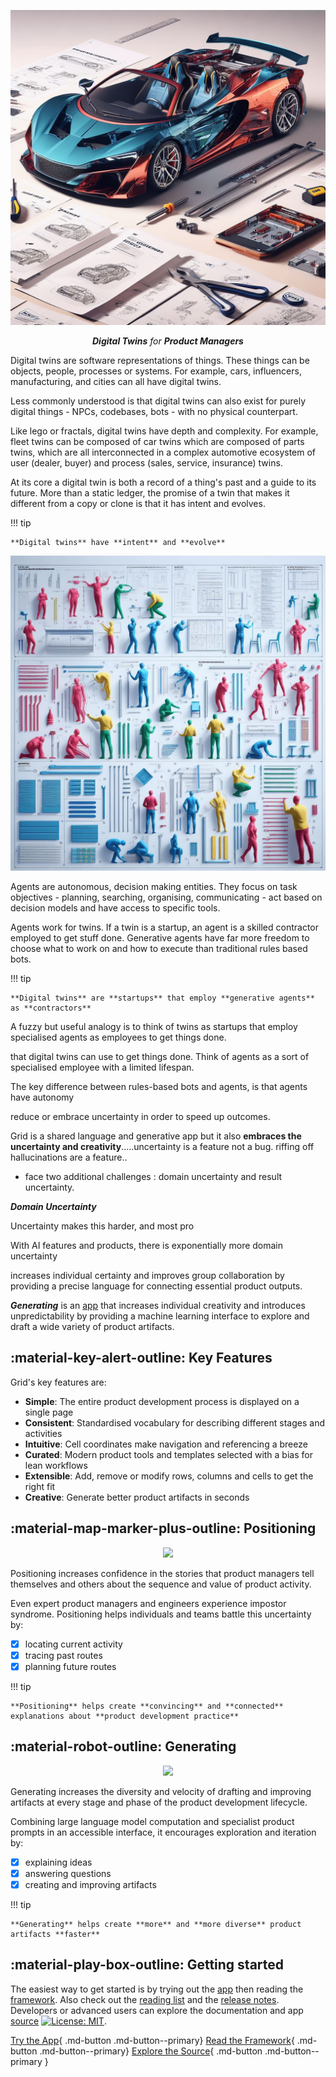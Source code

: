 <p align="center">
  <a><img src="assets\car_1.jpg" alt="Kiln"></a>
</p>
<p align="center">
    <em><b>Digital Twins</b> for <b>Product Managers</b></em>
</p>

Digital twins are software representations of things. These things can be objects, people, processes or systems. For example, cars, influencers, manufacturing, and cities can all have digital twins.

Less commonly understood is that digital twins can also exist for purely digital things - NPCs, codebases, bots - with no physical counterpart.

Like lego or fractals, digital twins have depth and complexity. For example, fleet twins can be composed of car twins which are composed of parts twins, which are all interconnected in a complex automotive ecosystem of user (dealer, buyer) and process (sales, service, insurance) twins.

At its core a digital twin is both a record of a thing's past and a guide to its future. More than a static ledger, the promise of a twin that makes it different from a copy or clone is that it has intent and evolves.

!!! tip

    **Digital twins** have **intent** and **evolve**

![Agents](assets/clones_1.jpg)

Agents are autonomous, decision making entities. They focus on task objectives - planning, searching, organising, communicating - act based on decision models and have access to specific tools.

Agents work for twins. If a twin is a startup, an agent is a skilled contractor employed to get stuff done. Generative agents have far more freedom to choose what to work on and how to execute than traditional rules based bots.

!!! tip

    **Digital twins** are **startups** that employ **generative agents** as **contractors**

A fuzzy but useful analogy is to think of twins as startups that employ specialised agents as employees to get things done.

that digital twins can use to get things done. Think of agents as a sort of specialised employee with a limited lifespan.

The key difference between rules-based bots and agents, is that agents have autonomy

reduce or embrace uncertainty in order to speed up outcomes.

Grid is a shared language and generative app but it also **embraces the uncertainty and creativity**.....uncertainty is a feature not a bug. riffing off hallucinations are a feature..

- face two additional challenges : domain uncertainty and result uncertainty.

**_Domain Uncertainty_**

Uncertainty makes this harder, and most pro

With AI features and products, there is exponentially more domain uncertainty

increases individual certainty and improves group collaboration by providing a precise language for connecting essential product outputs.

**_Generating_** is an [app](https://gridpm.streamlit.app) that increases individual creativity and introduces unpredictability by providing a machine learning interface to explore and draft a wide variety of product artifacts.

## :material-key-alert-outline: Key Features

Grid's key features are:

- **Simple**: The entire product development process is displayed on a single page
- **Consistent**: Standardised vocabulary for describing different stages and activities
- **Intuitive**: Cell coordinates make navigation and referencing a breeze
- **Curated**: Modern product tools and templates selected with a bias for lean workflows
- **Extensible**: Add, remove or modify rows, columns and cells to get the right fit
- **Creative**: Generate better product artifacts in seconds

## :material-map-marker-plus-outline: Positioning

<p style="text-align: center"><img src="./assets/impostor.png"></p>

Positioning increases confidence in the stories that product managers tell themselves and others about the sequence and value of product activity.

Even expert product managers and engineers experience impostor syndrome. Positioning helps individuals and teams battle this uncertainty by:

- [x] locating current activity
- [x] tracing past routes
- [x] planning future routes

!!! tip

    **Positioning** helps create **convincing** and **connected** explanations about **product development practice**

## :material-robot-outline: Generating

<p style="text-align: center"><img src="./assets/altman.png"></p>

Generating increases the diversity and velocity of drafting and improving artifacts at every stage and phase of the product development lifecycle.

Combining large language model computation and specialist product prompts in an accessible interface, it encourages exploration and iteration by:

- [x] explaining ideas
- [x] answering questions
- [x] creating and improving artifacts

!!! tip

    **Generating** helps create **more** and **more diverse** product artifacts **faster**

## :material-play-box-outline: Getting started

The easiest way to get started is by trying out the [app](https://gridpm.streamlit.app) then reading the [framework](framework.md). Also check out the [reading list](reading-list.md) and the [release notes](release-notes.md). Developers or advanced users can explore the documentation and app [source](https://github.com/sarantium/grid) [![License: MIT](https://img.shields.io/badge/License-MIT-yellow.svg)](./license.md).

[Try the App](https://gridpm.streamlit.app){ .md-button .md-button--primary} [Read the Framework](framework.md){ .md-button .md-button--primary} [Explore the Source](https://github.com/sarantium/grid){ .md-button .md-button--primary }
